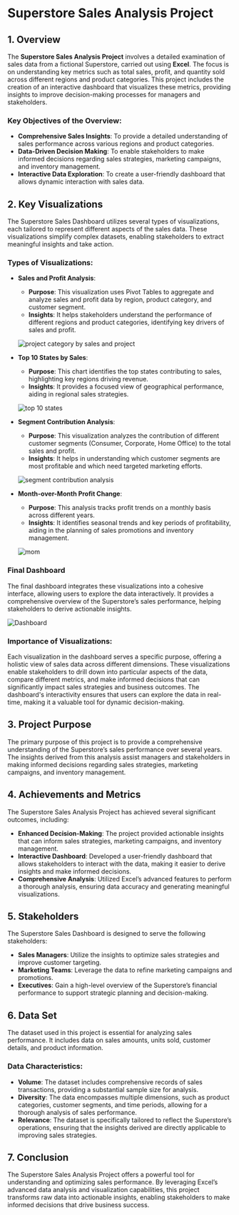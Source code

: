 # **Superstore Sales Analysis Project**

## **1. Overview**

The **Superstore Sales Analysis Project** involves a detailed examination of sales data from a fictional Superstore, carried out using **Excel**. The focus is on understanding key metrics such as total sales, profit, and quantity sold across different regions and product categories. This project includes the creation of an interactive dashboard that visualizes these metrics, providing insights to improve decision-making processes for managers and stakeholders.

### **Key Objectives of the Overview**:
- **Comprehensive Sales Insights**: To provide a detailed understanding of sales performance across various regions and product categories.
- **Data-Driven Decision Making**: To enable stakeholders to make informed decisions regarding sales strategies, marketing campaigns, and inventory management.
- **Interactive Data Exploration**: To create a user-friendly dashboard that allows dynamic interaction with sales data.

## **2. Key Visualizations**

The Superstore Sales Dashboard utilizes several types of visualizations, each tailored to represent different aspects of the sales data. These visualizations simplify complex datasets, enabling stakeholders to extract meaningful insights and take action.

### **Types of Visualizations**:

- **Sales and Profit Analysis**:
  - **Purpose**: This visualization uses Pivot Tables to aggregate and analyze sales and profit data by region, product category, and customer segment.
  - **Insights**: It helps stakeholders understand the performance of different regions and product categories, identifying key drivers of sales and profit.

  ![project category by sales and project](https://github.com/user-attachments/assets/bc15573b-44e3-45fc-af48-9f51d53af2a5)


- **Top 10 States by Sales**:
  - **Purpose**: This chart identifies the top states contributing to sales, highlighting key regions driving revenue.
  - **Insights**: It provides a focused view of geographical performance, aiding in regional sales strategies.

  ![top 10 states](https://github.com/user-attachments/assets/daaf6373-c8d3-4b8d-b428-e639ec82546e)


- **Segment Contribution Analysis**:
  - **Purpose**: This visualization analyzes the contribution of different customer segments (Consumer, Corporate, Home Office) to the total sales and profit.
  - **Insights**: It helps in understanding which customer segments are most profitable and which need targeted marketing efforts.

  ![segment contribution analysis](https://github.com/user-attachments/assets/52dfbad4-3dbb-41b2-9120-87e1fbfe58df)


- **Month-over-Month Profit Change**:
  - **Purpose**: This analysis tracks profit trends on a monthly basis across different years.
  - **Insights**: It identifies seasonal trends and key periods of profitability, aiding in the planning of sales promotions and inventory management.

  ![mom](https://github.com/user-attachments/assets/dd68ff3a-3e33-4738-844f-c184e338587f)


### **Final Dashboard**
The final dashboard integrates these visualizations into a cohesive interface, allowing users to explore the data interactively. It provides a comprehensive overview of the Superstore’s sales performance, helping stakeholders to derive actionable insights.

![Dashboard](https://github.com/user-attachments/assets/eb970271-e3f9-41e2-80bd-c7be50d3d540)


### **Importance of Visualizations**:
Each visualization in the dashboard serves a specific purpose, offering a holistic view of sales data across different dimensions. These visualizations enable stakeholders to drill down into particular aspects of the data, compare different metrics, and make informed decisions that can significantly impact sales strategies and business outcomes. The dashboard's interactivity ensures that users can explore the data in real-time, making it a valuable tool for dynamic decision-making.

## **3. Project Purpose**

The primary purpose of this project is to provide a comprehensive understanding of the Superstore’s sales performance over several years. The insights derived from this analysis assist managers and stakeholders in making informed decisions regarding sales strategies, marketing campaigns, and inventory management.

## **4. Achievements and Metrics**

The Superstore Sales Analysis Project has achieved several significant outcomes, including:

- **Enhanced Decision-Making**: The project provided actionable insights that can inform sales strategies, marketing campaigns, and inventory management.
- **Interactive Dashboard**: Developed a user-friendly dashboard that allows stakeholders to interact with the data, making it easier to derive insights and make informed decisions.
- **Comprehensive Analysis**: Utilized Excel’s advanced features to perform a thorough analysis, ensuring data accuracy and generating meaningful visualizations.

## **5. Stakeholders**

The Superstore Sales Dashboard is designed to serve the following stakeholders:

- **Sales Managers**: Utilize the insights to optimize sales strategies and improve customer targeting.
- **Marketing Teams**: Leverage the data to refine marketing campaigns and promotions.
- **Executives**: Gain a high-level overview of the Superstore’s financial performance to support strategic planning and decision-making.

## **6. Data Set**

The dataset used in this project is essential for analyzing sales performance. It includes data on sales amounts, units sold, customer details, and product information.

### **Data Characteristics**:
- **Volume**: The dataset includes comprehensive records of sales transactions, providing a substantial sample size for analysis.
- **Diversity**: The data encompasses multiple dimensions, such as product categories, customer segments, and time periods, allowing for a thorough analysis of sales performance.
- **Relevance**: The dataset is specifically tailored to reflect the Superstore’s operations, ensuring that the insights derived are directly applicable to improving sales strategies.

## **7. Conclusion**

The Superstore Sales Analysis Project offers a powerful tool for understanding and optimizing sales performance. By leveraging Excel’s advanced data analysis and visualization capabilities, this project transforms raw data into actionable insights, enabling stakeholders to make informed decisions that drive business success.

